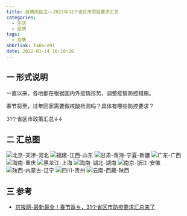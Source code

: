 ```yaml
---
title: 疫情防疫之——2022年31个省区市防疫要求汇总
categories:
  - 生活
  - 疫情
tags:
  - 疫情
abbrlink: fa86ce91
date: 2022-01-14 16:10:28
---
```

## 一 形式说明

一直以来，各地都在根据国内外疫情形势，调整疫情防控措施。

春节将至，过年回家需要做核酸检测吗？具体有哪些防控要求？

31个省区市政策汇总↓↓

<!--more-->

## 二 汇总图
![北京-天津-河北][1]
![福建-江西-山东][2]
![甘肃-青海-宁夏-新疆][3]
![广东-广西][4]
![海南-重庆][5]
![黑龙江-上海][6]
![海南-湖北-湖南][7]
![南京-浙江-安徽][8]
![陕西-内蒙古-辽宁][9]
![四川-贵州][10]
![云南-西藏-陕西][11]

## 三 参考
* [京报网-最新最全！春节返乡，31个省区市防疫要求汇总来了](https://baijiahao.baidu.com/s?id=1721894668131109655&wfr=spider&for=pc)


[1]:https://cdn.staticaly.com/gh/PGzxc/CDN/master/blog-life/yiqing-2022-beijing-tianjing-hebei.jpeg
[2]:https://cdn.staticaly.com/gh/PGzxc/CDN/master/blog-life/yiqing-2022-fujiang-jiangxi-shandong.jpeg
[3]:https://cdn.staticaly.com/gh/PGzxc/CDN/master/blog-life/yiqing-2022-gansu-qinghai-ningxia-xinjiang.jpeg
[4]:https://cdn.staticaly.com/gh/PGzxc/CDN/master/blog-life/yiqing-2022-guangdong-guangxi.jpeg
[5]:https://cdn.staticaly.com/gh/PGzxc/CDN/master/blog-life/yiqing-2022-hainan-chongqing.jpeg
[6]:https://cdn.staticaly.com/gh/PGzxc/CDN/master/blog-life/yiqing-2022-heilongjiang-shanghai.jpeg
[7]:https://cdn.staticaly.com/gh/PGzxc/CDN/master/blog-life/yiqing-2022-henan-hubei-hunan.jpeg
[8]:https://cdn.staticaly.com/gh/PGzxc/CDN/master/blog-life/yiqing-2022-nanjing-zhejiang-anhui.jpeg
[9]:https://cdn.staticaly.com/gh/PGzxc/CDN/master/blog-life/yiqing-2022-shanxi-neimenggu-liaoning.jpeg
[10]:https://cdn.staticaly.com/gh/PGzxc/CDN/master/blog-life/yiqing-2022-sichuan-guizhou.jpeg
[11]:https://cdn.staticaly.com/gh/PGzxc/CDN/master/blog-life/yiqing-2022-yunnan-xizang-sanxi.jpeg

